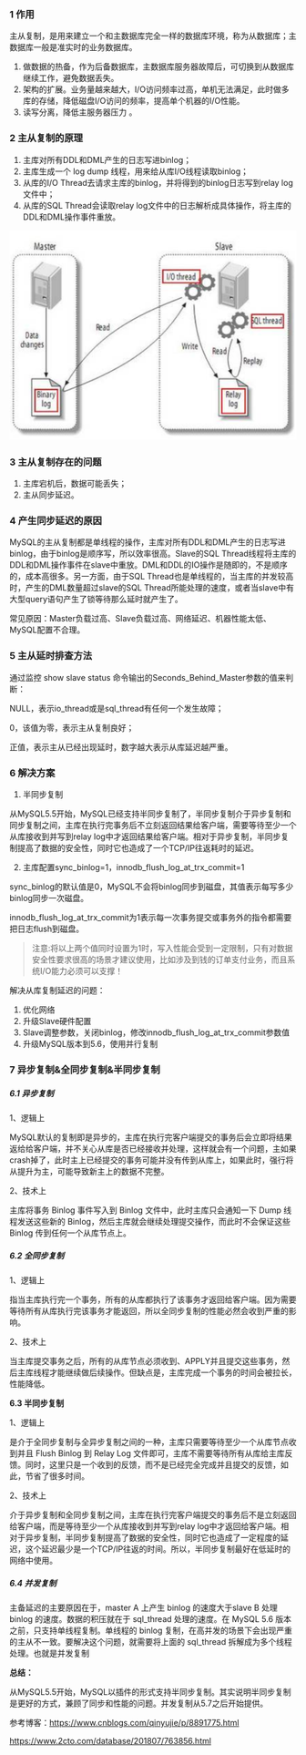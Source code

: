 ### 1 作用

主从复制，是用来建立一个和主数据库完全一样的数据库环境，称为从数据库；主数据库一般是准实时的业务数据库。

1. 做数据的热备，作为后备数据库，主数据库服务器故障后，可切换到从数据库继续工作，避免数据丢失。
2. 架构的扩展。业务量越来越大，I/O访问频率过高，单机无法满足，此时做多库的存储，降低磁盘I/O访问的频率，提高单个机器的I/O性能。
3. 读写分离，降低主服务器压力 。





### 2 主从复制的原理

1. 主库对所有DDL和DML产生的日志写进binlog；
2. 主库生成一个 log dump 线程，用来给从库I/O线程读取binlog；
3. 从库的I/O Thread去请求主库的binlog，并将得到的binlog日志写到relay log文件中；
4. 从库的SQL Thread会读取relay log文件中的日志解析成具体操作，将主库的DDL和DML操作事件重放。

![](./assets/6.1.png)





### 3 主从复制存在的问题

1. 主库宕机后，数据可能丢失；
2. 主从同步延迟。



### 4 产生同步延迟的原因

MySQL的主从复制都是单线程的操作，主库对所有DDL和DML产生的日志写进binlog，由于binlog是顺序写，所以效率很高。Slave的SQL   Thread线程将主库的DDL和DML操作事件在slave中重放。DML和DDL的IO操作是随即的，不是顺序的，成本高很多。另一方面，由于SQL  Thread也是单线程的，当主库的并发较高时，产生的DML数量超过slave的SQL  Thread所能处理的速度，或者当slave中有大型query语句产生了锁等待那么延时就产生了。

常见原因：Master负载过高、Slave负载过高、网络延迟、机器性能太低、MySQL配置不合理。





### 5 主从延时排查方法

通过监控 show slave status 命令输出的Seconds_Behind_Master参数的值来判断：

NULL，表示io_thread或是sql_thread有任何一个发生故障；

0，该值为零，表示主从复制良好；

正值，表示主从已经出现延时，数字越大表示从库延迟越严重。



### 6 解决方案

1. 半同步复制

从MySQL5.5开始，MySQL已经支持半同步复制了，半同步复制介于异步复制和同步复制之间，主库在执行完事务后不立刻返回结果给客户端，需要等待至少一个从库接收到并写到relay  log中才返回结果给客户端。相对于异步复制，半同步复制提高了数据的安全性，同时它也造成了一个TCP/IP往返耗时的延迟。

2. 主库配置sync_binlog=1，innodb_flush_log_at_trx_commit=1

sync_binlog的默认值是0，MySQL不会将binlog同步到磁盘，其值表示每写多少binlog同步一次磁盘。

innodb_flush_log_at_trx_commit为1表示每一次事务提交或事务外的指令都需要把日志flush到磁盘。

> 注意:将以上两个值同时设置为1时，写入性能会受到一定限制，只有对数据安全性要求很高的场景才建议使用，比如涉及到钱的订单支付业务，而且系统I/O能力必须可以支撑！ 



解决从库复制延迟的问题：

1. 优化网络
2. 升级Slave硬件配置
3. Slave调整参数，关闭binlog，修改innodb_flush_log_at_trx_commit参数值
4. 升级MySQL版本到5.6，使用并行复制



### 7 异步复制&全同步复制&半同步复制

##### 6.1 异步复制

1、逻辑上

MySQL默认的复制即是异步的，主库在执行完客户端提交的事务后会立即将结果返给给客户端，并不关心从库是否已经接收并处理，这样就会有一个问题，主如果crash掉了，此时主上已经提交的事务可能并没有传到从库上，如果此时，强行将从提升为主，可能导致新主上的数据不完整。

2、技术上

主库将事务 Binlog 事件写入到 Binlog 文件中，此时主库只会通知一下 Dump 线程发送这些新的 Binlog，然后主库就会继续处理提交操作，而此时不会保证这些 Binlog 传到任何一个从库节点上。



##### 6.2 全同步复制

1、逻辑上

指当主库执行完一个事务，所有的从库都执行了该事务才返回给客户端。因为需要等待所有从库执行完该事务才能返回，所以全同步复制的性能必然会收到严重的影响。

2、技术上

当主库提交事务之后，所有的从库节点必须收到、APPLY并且提交这些事务，然后主库线程才能继续做后续操作。但缺点是，主库完成一个事务的时间会被拉长，性能降低。



**6.3 半同步复制**

1、逻辑上

是介于全同步复制与全异步复制之间的一种，主库只需要等待至少一个从库节点收到并且 Flush Binlog 到 Relay Log  文件即可，主库不需要等待所有从库给主库反馈。同时，这里只是一个收到的反馈，而不是已经完全完成并且提交的反馈，如此，节省了很多时间。

2、技术上

介于异步复制和全同步复制之间，主库在执行完客户端提交的事务后不是立刻返回给客户端，而是等待至少一个从库接收到并写到relay  log中才返回给客户端。相对于异步复制，半同步复制提高了数据的安全性，同时它也造成了一定程度的延迟，这个延迟最少是一个TCP/IP往返的时间。所以，半同步复制最好在低延时的网络中使用。



##### 6.4 并发复制

主备延迟的主要原因在于，master A 上产生 binlog 的速度大于slave B 处理 binlog 的速度。数据的积压就在于 sql_thread 处理的速度。在 MySQL 5.6 版本之前，只支持单线程复制。单线程的 binlog 复制，在高并发的场景下会出现严重的主从不一致。要解决这个问题，就需要将上面的 sql_thread 拆解成为多个线程处理。也就是并发复制

 

**总结：**

从MySQL5.5开始，MySQL以插件的形式支持半同步复制。其实说明半同步复制是更好的方式，兼顾了同步和性能的问题。并发复制从5.7之后开始提供。



参考博客：https://www.cnblogs.com/qinyujie/p/8891775.html

https://www.2cto.com/database/201807/763856.html